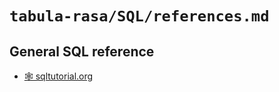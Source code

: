 # `tabula-rasa/SQL/references.md`

## General SQL reference

- [🕸 sqltutorial.org](https://www.sqltutorial.org/)
